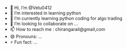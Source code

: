 - 👋 Hi, I’m @Velu0412
- 👀 I’m interested in learning python
- 🌱 I’m currently learning python coding for algo trading
- 💞️ I’m looking to collaborate on ...
- 📫 How to reach me : chirangarail@gmail,com
- 😄 Pronouns: ...
- ⚡ Fun fact: ...

<!---
Velu0412/Velu0412 is a ✨ special ✨ repository because its `README.md` (this file) appears on your GitHub profile.
You can click the Preview link to take a look at your changes.
--->
